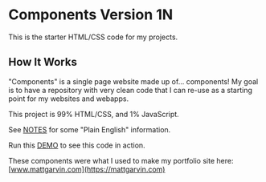 # Components Version 1N
This is the starter HTML/CSS code for my projects.

## How It Works
"Components" is a single page website made up of... components!  My  goal is to have a repository with very clean code that I can re-use as a starting point for my websites and webapps.  

This project is 99% HTML/CSS, and 1% JavaScript.

See [NOTES](https://github.com/mattgwriter7/components/blob/main/NOTES.md) for some "Plain English" information.  

Run this [DEMO](https://mattgwriter7.com/assets/demos/html_components/) to see this code in action.  

These components were what I used to make my portfolio site here:   
[www.mattgarvin.com](https://mattgarvin.com)



